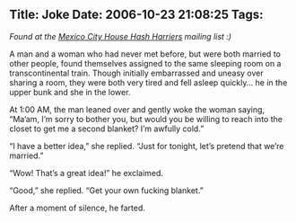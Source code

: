 Title: Joke
Date: 2006-10-23 21:08:25
Tags: 
---
<p><em>Found at the <a target="_blank" href="http://www.mchhh.com/">Mexico City House Hash Harriers</a> mailing list :) </em></p>

<p>A man and a woman who had never met before, but were both married to other people, found themselves assigned to the same sleeping room on a transcontinental train. Though initially embarrassed and uneasy over sharing a room, they were both very tired and fell asleep quickly&#8230; he in the upper bunk and she in the lower.</p>

<p>At 1:00 AM, the man leaned over and gently woke the woman saying, &#8220;Ma&#8217;am, I&#8217;m sorry to bother you, but would you be willing to reach into the closet to get me a second blanket? I&#8217;m awfully cold.&#8221;</p>

<p>&#8220;I have a better idea,&#8221; she replied. &#8220;Just for tonight, let&#8217;s pretend that we&#8217;re married.&#8221;</p>

<p>&#8220;Wow! That&#8217;s a great idea!&#8221; he exclaimed.</p>

<p>&#8220;Good,&#8221; she replied. &#8220;Get your own fucking blanket.&#8221;</p>

<p>After a moment of silence, he farted.</p>
